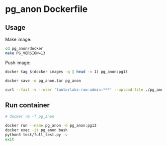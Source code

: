 # pg_anon Dockerfile

## Usage

Make image:

```bash
cd pg_anon/docker
make PG_VERSION=13
```

Push image:

```bash
docker tag $(docker images -q | head -n 1) pg_anon:pg13

docker save -o pg_anon.tar pg_anon

curl --fail -v --user 'tantorlabs-raw-admin:***' --upload-file ./pg_anon.tar https://nexus.tantorlabs.ru/repository/tantorlabs-raw/
```

## Run container

```bash
# docker rm -f pg_anon

docker run --name pg_anon -d pg_anon:pg13
docker exec -it pg_anon bash
python3 test/full_test.py -v
exit

```